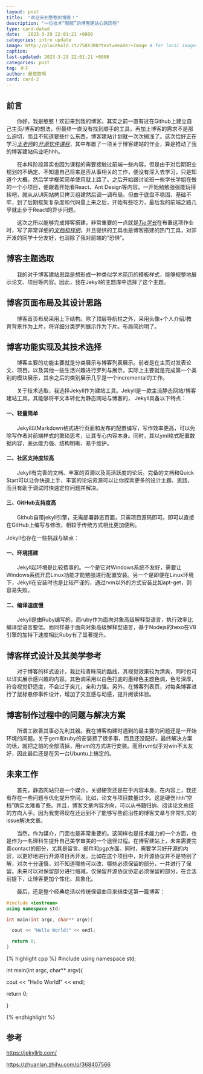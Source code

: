 ```yaml
---
layout: post
title:  "欢迎来到憨憨的博客！"
description: "一位技术“憨憨”的博客建站心路历程"
type: card-dated
date:   2023-3-29 22:01:21 +0800
categories: intro update
image: http://placehold.it/750X300?text=Header+Image # for local images, place in /assets/img/posts/
caption:
last-updated: 2023-3-29 22:01:21 +0800
categories: post
tag: 关于
author: 是憨憨啊
card: card-2
---
```

## 前言
&emsp;&emsp;你好，我是憨憨！欢迎来到我的博客。其实之前一直有过在Github上建立自己主页/博客的想法，但最终一直没有找到顺手的工具，再加上博客的需求不是那么迫切，而且不知道要些什么东西，博客建站计划就一次次搁浅了。这次恰好正在学习[*<u>王老师</u>*][will-ww]的[*<u>开源软件课程</u>*][oss101]，其中布置了一项关于博客建站的作业，算是推动了我的博客建站伟业吧hhh。

&emsp;&emsp;在本科阶段其实也因为课程的需要接触过前端一些内容，但是由于对后期职业规划的不确定、不知道自己将来是否从事相关的工作，便没有深入去学习，只是知道个大概，然后学学框架简单使用就上路了。之后开始跟讨论班一些学长学姐在做的一个小项目，便跟着开始看React、Ant Design等内容。一开始勉勉强强能玩得转吧，就从从UI网站拷贝拷贝组建然后调一调布局。但由于底盘不稳固、基础不牢，到了后期框架复杂度和代码量上来之后，开始有些吃力，最后我的前端之路几乎就止步于React的异步问题。

&emsp;&emsp;这次之所以能够完成博客搭建，非常重要的一点就是[*<u>Tie学长</u>*][tie-github]在布置这项作业时，写了非常详细的[*<u>文档和样例</u>*][doc-github]，并且提供的工具也是博客搭建的热门工具，对非开发的同学十分友好，也消除了我对前端的“恐惧”。

## 博客主题选取
&emsp;&emsp;我的对于博客建站思路是想形成一种类似学术简历的模板样式，能够规整地展示论文、项目等内容。因此，我在Jekyll的主题库中选择了这个主题。

## 博客页面布局及其设计思路
&emsp;&emsp;博客首页布局采用上下结构。除了顶层导航栏之外，采用头像+个人介绍/教育背景作为上片，将详细分类罗列展示作为下片。布局简约明了。

## 博客功能实现及其技术选择
&emsp;&emsp;博客主要的功能主要就是分类展示与博客列表展示。前者是在主页对发表论文、项目，以及其他一些生活兴趣进行罗列与展示，实际上主要就是完成第一个类别的模块展示，其余之后的类别展示几乎是一个incremental的工作。

&emsp;&emsp;关于技术选取，我选择Jekyll作为建站工具。Jekyll是一款主流静态网站/博客建站工具。其能够将平文本转化为静态网站与博客的，
Jekyll具备以下特点：

#### 一、轻量简单

&emsp;&emsp;Jekyll以Markdown格式进行页面和发布的配置编写，写作效率更高，可以免除写作者对前端样式的繁琐思考，让其专心内容本身。同时，其以yml格式配置数据内容，表达能力强、结构明晰、易于维护。

#### 二、社区支持度较高

&emsp;&emsp;Jekyll有完善的文档、丰富的资源以及高活跃度的论坛。完备的文档和Quick Start可以让你快速上手，丰富的论坛资源可以让你探索更多的设计主题、思路，而且有助于调试时快速定位问题并解决。

#### 三、GitHub支持度高

&emsp;&emsp;Github自带jekyll引擎，无需部署静态页面，只需项目源码即可。即可以直接在GitHub上编写与修改，相较于传统方式相比更加便利。

Jekyll也存在一些挑战与缺点：

#### 一、环境搭建

&emsp;&emsp;Jekyll起环境是比较费事的。一个是它对Windows系统不友好，需要让Windows系统开启Linux功能才能勉强进行配置安装。另一个是即便在Linux环境下，Jekyll在安装时也是比较严谨的，通过rvm以外的方式安装比如apt-get，则容易失败。

#### 二、编译速度慢

&emsp;&emsp;Jekyll是由Ruby编写的，而ruby作为面向对象高级解释型语言，执行效率比编译型语言要低。而同样基于面向对象高级解释型语言，基于Nodejs的hexo在V8引擎的加持下速度相比Ruby有了显著提升。

## 博客样式设计及其美学参考
&emsp;&emsp;对于博客的样式设计，我比较青睐简约路线，其视觉效果较为清爽，同时也可以详实展示感兴趣的内容。其色调采用以白色打底的墨绿色主题色调，色号深厚，符合视觉舒适度，不会过于突兀，亲和力强。另外，在博客列表页，对每条博客进行了鼠标悬停事件设计，增加了交互感与动感，提升阅读体验。

## 博客制作过程中的问题与解决方案
&emsp;&emsp;所谓工欲善其事必先利其器。我在博客构建时遇到的最主要的问题还是一开始环境的问题。关于gem和ruby的安装费了很多事，而且还没配好。最终解决方案的话，就把之前的全部清掉，用rvm的方式进行安装。而且rvm似乎对win不太友好，因此最后还是在另一台Ubuntu上搞定的。

## 未来工作
&emsp;&emsp;首先，静态网站只是一个媒介，关键硬货还是在于内容本身。在内容上，我还有存在一些问题与优化提升空间。比如，论文与项目数量过少。这是硬伤hhh“空档”确实太难看了些。并且，博客文章内容方向，可以从书籍归纳、阅读论文总结的方向入手。因为我觉得现在还远到不了能够写些前沿性的博客文章与非常扎实的issue解决文章。

&emsp;&emsp;当然，作为媒介，门面也是非常重要的。这同样也是技术能力的一个方面，也是作为一名理科生提升自己美学审美的一个途径过程。在博客建站上，未来需要完善contact的部分，尤其是留言、邮件和pgp方面。同时，需要学习好开源的内容，以更好地进行开源项目再开发。比如在这个项目中，对开源协议并不是特别了解，对次十分谨慎，对不知道哪些可以改、哪些必须保留的部分，一并进行了保留。未来可以对保留部分进行缩减，仅保留开源协议协定必须保留的部分，在合法前提下，让博客更加个性化、具象化。

&emsp;&emsp;最后，还是整个经典绝活以传统保留曲目来结束这第一篇博客：
```cpp
#include <iostream>
using namespace std;

int main(int argc, char** argv){

  cout << "Hello World!" << endl;

  return 0;
}
```
{% highlight cpp %}
#include <iostream>
using namespace std;

int main(int argc, char** argv){

  cout << "Hello World!" << endl;

  return 0;
  
}

{% endhighlight %}

## 参考
https://jekyllrb.com/

https://zhuanlan.zhihu.com/p/368407566


[will-ww]: https://github.com/will-ww
[oss101]: https://github.com/X-lab2017/oss101
[tie-github]: https://github.com/TieWay59
[doc-github]: https://github.com/X-lab2017/oss101/issues/33